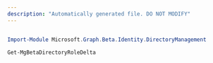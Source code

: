 ```yaml
---
description: "Automatically generated file. DO NOT MODIFY"
---
```


```powershell

Import-Module Microsoft.Graph.Beta.Identity.DirectoryManagement

Get-MgBetaDirectoryRoleDelta

```